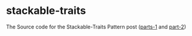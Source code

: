 # stackable-traits
The Source code for the Stackable-Traits Pattern post ([parts-1](https://fullgc.github.io/stackable-traits-pattern/) and [part-2](https://fullgc.github.io/stackable-traits-pattern---part-2/))
